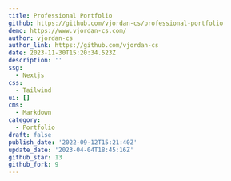 ```yaml
---
title: Professional Portfolio
github: https://github.com/vjordan-cs/professional-portfolio
demo: https://www.vjordan-cs.com/
author: vjordan-cs
author_link: https://github.com/vjordan-cs
date: 2023-11-30T15:20:34.523Z
description: ''
ssg:
  - Nextjs
css:
  - Tailwind
ui: []
cms:
  - Markdown
category:
  - Portfolio
draft: false
publish_date: '2022-09-12T15:21:40Z'
update_date: '2023-04-04T18:45:16Z'
github_star: 13
github_fork: 9
---
```

